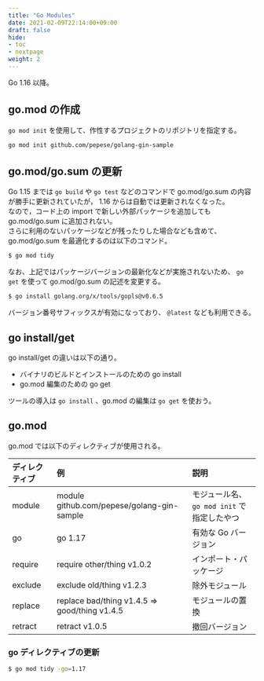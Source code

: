 ```yaml
---
title: "Go Modules"
date: 2021-02-09T22:14:00+09:00
draft: false
hide:
- toc
- nextpage
weight: 2
---
```


<!--more-->

Go 1.16 以降。

## go.mod の作成

`go mod init` を使用して、作性するプロジェクトのリポジトリを指定する。

```bash
go mod init github.com/pepese/golang-gin-sample
```

## go.mod/go.sum の更新

Go 1.15 までは `go build` や `go test` などのコマンドで go.mod/go.sum の内容が勝手に更新されていたが， 1.16 からは自動では更新されなくなった。  
なので，コード上の import で新しい外部パッケージを追加しても go.mod/go.sum に追加されない。  
さらに利用のないパッケージなどが残ったりした場合なども含めて、go.mod/go.sum を最適化するのは以下のコマンド。

```bash
$ go mod tidy
```

なお、上記ではパッケージバージョンの最新化などが実施されないため、 `go get` を使って go.mod/go.sum の記述を変更する。

```bash
$ go install golang.org/x/tools/gopls@v0.6.5
```

バージョン番号サフィックスが有効になっており、 `@latest` なども利用できる。

## go install/get

go install/get の違いは以下の通り。

- バイナリのビルドとインストールのための go install
- go.mod 編集のための go get

ツールの導入は `go install` 、go.mod の編集は `go get` を使おう。

## go.mod

go.mod では以下のディレクティブが使用される。

|ディレクティブ|例|説明|
|:---|:---|:---|
|module|module github.com/pepese/golang-gin-sample|モジュール名、 `go mod init` で指定したやつ|
|go|go 1.17|有効な Go バージョン|
|require|require other/thing v1.0.2|インポート・パッケージ|
|exclude|exclude old/thing v1.2.3|除外モジュール|
|replace|replace bad/thing v1.4.5 => good/thing v1.4.5|モジュールの置換|
|retract|retract v1.0.5|撤回バージョン|

### go ディレクティブの更新

```bash
$ go mod tidy -go=1.17
```